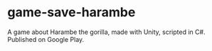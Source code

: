 # game-save-harambe
A game about Harambe the gorilla, made with Unity, scripted in C#. Published on Google Play.
